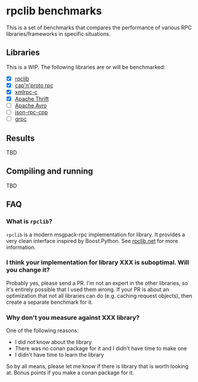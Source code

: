 # rpclib benchmarks

This is a set of benchmarks that compares the performance of various RPC libraries/frameworks in
specific situations.

## Libraries

This is a WIP. The following libraries are or will be benchmarked:

  - [x] [rpclib](http://rpclib.net)
  - [x] [cap'n'proto rpc](https://capnproto.org/cxxrpc.html)
  - [x] [xmlrpc-c](http://xmlrpc-c.sourceforge.net/)
  - [x] [Apache Thrift](https://thrift.apache.org/)
  - [ ] [Apache Avro](http://avro.apache.org/)
  - [ ] [json-rpc-cpp](https://github.com/cinemast/libjson-rpc-cpp)
  - [ ] [grpc](https://grpc.io)

## Results

TBD

## Compiling and running

TBD

## FAQ

### What is `rpclib`?

`rpclib` is a modern msgpack-rpc implementation for library. It provides a very clean interface
inspired by Boost.Python. See [rpclib.net](http://rpclib.net) for more information.

### I think your implementation for library XXX is suboptimal. Will you change it?

Probably yes, please send a PR. I'm not an expert in the other libraries, so it's entirely possible
that I used them wrong. If your PR is about an optimization that not all libraries can do (e.g.
caching request objects), then create a separate benchmark for it.

### Why don't you measure against XXX library?

One of the following reasons:

  * I did not know about the library
  * There was no conan package for it and I didn't have time to make one
  * I didn't have time to learn the library

So by all means, please let me know if there is library that is worth looking at. Bonus points if
you make a conan package for it.

